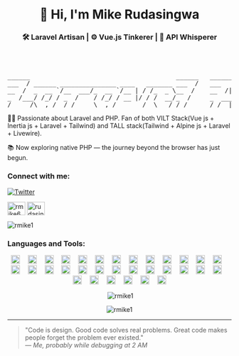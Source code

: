<h1 align="center"> 👋 Hi, I'm Mike Rudasingwa</h1>
<h3 align="center">🛠️ Laravel Artisan | ⚙️ Vue.js Tinkerer | 🧠 API Whisperer</h3><br><br>


<pre>______                                       ______   _______         _____ _____                         
___  / ______ _______________ ____   _______ ___  /   ___    |__________  /____(_)______________ ________ 
__  /  _  __ `/__  ___/_  __ `/__ | / /_  _ \__  /    __  /| |__  ___/_  __/__  / __  ___/_  __ `/__  __ \
_  /___/ /_/ / _  /    / /_/ / __ |/ / /  __/_  /     _  ___ |_  /    / /_  _  /  _(__  ) / /_/ / _  / / /
/_____/\__,_/  /_/     \__,_/  _____/  \___/ /_/      /_/  |_|/_/     \__/  /_/   /____/  \__,_/  /_/ /_/ 
</pre>



<p align="left">👩‍💻 Passionate about Laravel and PHP. Fan of both VILT Stack(Vue js + Inertia js + Laravel + Tailwind) and TALL stack(Tailwind + Alpine js + Laravel + Livewire).<br></p>
<p align="left">📚 Now exploring native PHP — the journey beyond the browser has just begun.<br></p>





  





<h3 align="left">Connect with me:</h3>

<p dir="left"><a href="https://twitter.com/intent/follow?screen_name=rmike64951636" rel="nofollow"><img src="https://camo.githubusercontent.com/1f853309f5d153db493e139aa2e054f9b740dab9ef44cebb04b88c0ae3168424/68747470733a2f2f696d672e736869656c64732e696f2f747769747465722f666f6c6c6f772f4d7250756e796170616c3f6c6162656c3d466f6c6c6f77" alt="Twitter" data-canonical-src="https://img.shields.io/twitter/follow/rmike64951636?label=Follow" style="max-width: 100%;"></a>

<p align="left">
<a href="https://twitter.com/rmike64951636" target="blank"><img align="center" src="https://raw.githubusercontent.com/rahuldkjain/github-profile-readme-generator/master/src/images/icons/Social/twitter.svg" alt="rmike64951636" height="30" width="40" /></a>
<a href="https://linkedin.com/in/rudasingwa-mike-9a6a88150" target="blank"><img align="center" src="https://raw.githubusercontent.com/rahuldkjain/github-profile-readme-generator/master/src/images/icons/Social/linked-in-alt.svg" alt="rudasingwa-mike-9a6a88150" height="30" width="40" /></a>
</p>

<p align="left"> <img src="https://komarev.com/ghpvc/?username=rmike1&label=Profile%20views&color=0e75b6&style=flat" alt="rmike1" /> </p>

<h3 align="left">Languages and Tools:</h3><div align="center">
  <img src="https://cdn.simpleicons.org/laravel/FF2D20" height="20" alt="laravel logo"  />
  <img width="10" />
  <img src="https://cdn.simpleicons.org/tailwindcss/06B6D4" height="20" alt="tailwindcss logo"  />
  <img width="10" />
  <img src="https://cdn.simpleicons.org/typescript/3178C6" height="20" alt="typescript logo"  />
  <img width="10" />
  <img src="https://skillicons.dev/icons?i=js" height="20" alt="javascript logo"  />
  <img width="10" />
  <img src="https://cdn.jsdelivr.net/gh/devicons/devicon/icons/blender/blender-original.svg" height="20" alt="blender logo"  />
  <img width="10" />
  <img src="https://cdn.jsdelivr.net/gh/devicons/devicon/icons/canva/canva-original.svg" height="20" alt="canva logo"  />
  <img width="10" />
  <img src="https://cdn.jsdelivr.net/gh/devicons/devicon/icons/bootstrap/bootstrap-original.svg" height="20" alt="bootstrap logo"  />
  <img width="10" />
  <img src="https://cdn.jsdelivr.net/gh/devicons/devicon/icons/composer/composer-original.svg" height="20" alt="composer logo"  />
  <img width="10" />
  <img src="https://cdn.jsdelivr.net/gh/devicons/devicon/icons/dart/dart-original.svg" height="20" alt="dart logo"  />
  <img width="10" />
  <img src="https://cdn.jsdelivr.net/gh/devicons/devicon/icons/docker/docker-original.svg" height="20" alt="docker logo"  />
  <img width="10" />
  <img src="https://cdn.jsdelivr.net/gh/devicons/devicon/icons/flutter/flutter-original.svg" height="20" alt="flutter logo"  />
  <img width="10" />
  <img src="https://cdn.jsdelivr.net/gh/devicons/devicon/icons/figma/figma-original.svg" height="20" alt="figma logo"  />
  <img width="10" />
  <img src="https://cdn.jsdelivr.net/gh/devicons/devicon/icons/git/git-original.svg" height="20" alt="git logo"  />
  <img width="10" />
  <img src="https://cdn.jsdelivr.net/gh/devicons/devicon/icons/github/github-original.svg" height="20" alt="github logo"  />
  <img width="10" />
  <img src="https://cdn.jsdelivr.net/gh/devicons/devicon/icons/gitlab/gitlab-original.svg" height="20" alt="gitlab logo"  />
  <img width="10" />
  <img src="https://cdn.jsdelivr.net/gh/devicons/devicon/icons/heroku/heroku-original.svg" height="20" alt="heroku logo"  />
  <img width="10" />
  <img src="https://cdn.jsdelivr.net/gh/devicons/devicon/icons/html5/html5-original.svg" height="20" alt="html5 logo"  />
  <img width="10" />
  <img src="https://cdn.jsdelivr.net/gh/devicons/devicon/icons/java/java-original.svg" height="20" alt="java logo"  />
  <img width="10" />
  <img src="https://cdn.jsdelivr.net/gh/devicons/devicon/icons/linux/linux-original.svg" height="20" alt="linux logo"  />
  <img width="10" />
  <img src="https://cdn.jsdelivr.net/gh/devicons/devicon/icons/mysql/mysql-original.svg" height="20" alt="mysql logo"  />
  <img width="10" />
  <img src="https://cdn.jsdelivr.net/gh/devicons/devicon/icons/nuxtjs/nuxtjs-original.svg" height="20" alt="nuxtjs logo"  />
  <img width="10" />
  <img src="https://cdn.jsdelivr.net/gh/devicons/devicon/icons/nginx/nginx-original.svg" height="20" alt="nginx logo"  />
  <img width="10" />
  <img src="https://cdn.jsdelivr.net/gh/devicons/devicon/icons/npm/npm-original-wordmark.svg" height="20" alt="npm logo"  />
  <img width="10" />
  <img src="https://cdn.jsdelivr.net/gh/devicons/devicon/icons/php/php-original.svg" height="20" alt="php logo"  />
  <img width="10" />
  <img src="https://cdn.jsdelivr.net/gh/devicons/devicon/icons/python/python-original.svg" height="20" alt="python logo"  />
  <img width="10" />
  <img src="https://cdn.jsdelivr.net/gh/devicons/devicon/icons/redis/redis-original.svg" height="20" alt="redis logo"  />
  <img width="10" />
  <img src="https://cdn.jsdelivr.net/gh/devicons/devicon/icons/slack/slack-original.svg" height="20" alt="slack logo"  />
  <img width="10" />
  <img src="https://cdn.jsdelivr.net/gh/devicons/devicon/icons/sqlite/sqlite-original.svg" height="20" alt="sqlite logo"  />
  <img width="10" />
  <img src="https://cdn.jsdelivr.net/gh/devicons/devicon/icons/sass/sass-original.svg" height="20" alt="sass logo"  />
  <img width="10" />
  <img src="https://cdn.jsdelivr.net/gh/devicons/devicon/icons/threejs/threejs-original.svg" height="20" alt="threejs logo"  />
  <img width="10" />
  <img src="https://cdn.jsdelivr.net/gh/devicons/devicon/icons/vuejs/vuejs-original.svg" height="20" alt="vuejs logo"  />
  <img width="10" />
  <img src="https://cdn.jsdelivr.net/gh/devicons/devicon/icons/vuetify/vuetify-original.svg" height="20" alt="vuetify logo"  />
</div>

<div align="center">
<p>&nbsp;<img  src="https://github-readme-stats.vercel.app/api?username=rmike1&show_icons=true&locale=en" alt="rmike1" /></p>
<p><img  src="https://github-readme-stats.vercel.app/api/top-langs?username=rmike1&show_icons=true&locale=en&layout=compact" alt="rmike1" /></p>
</div>

---

> "Code is design. Good code solves real problems. Great code makes people forget the problem ever existed."  
> — *Me, probably while debugging at 2 AM*
